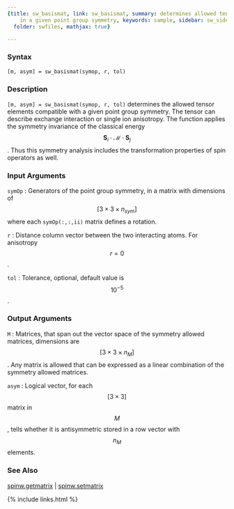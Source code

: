 ```yaml
---
{title: sw_basismat, link: sw_basismat, summary: determines allowed tensor components
    in a given point group symmetry, keywords: sample, sidebar: sw_sidebar, permalink: sw_basismat,
  folder: swfiles, mathjax: true}

---
```

  
### Syntax
  
`[m, asym] = sw_basismat(symop, r, tol)`
  
### Description
  
`[m, asym] = sw_basismat(symop, r, tol)` determines the allowed tensor
elements compatible with a given point group symmetry. The tensor can
describe exchange interaction or single ion anisotropy. The function
applies the symmetry invariance of the classical energy
$$\mathbf{S}_i\cdot \mathcal{M}\cdot \mathbf{S}_j$$. Thus this symmetry
analysis includes the transformation properties of spin operators as
well.
  
### Input Arguments
  
`symOp`
: Generators of the point group symmetry, in a matrix with dimensions of
  $$[3\times 3\times n_{sym}]$$ where each `symOp(:,:,ii)` matrix defines a rotation.
  
`r`
: Distance column vector between the two interacting atoms. For
  anisotropy $$r=0$$.
  
`tol`
: Tolerance, optional, default value is $$10^{-5}$$.
  
### Output Arguments
  
`M`
: Matrices, that span out the vector space of the symmetry
          allowed matrices, dimensions are $$[3\times 3\times n_M]$$. Any matrix is
          allowed that can be expressed as a linear combination of the
          symmetry allowed matrices.
 
`asym`
: Logical vector, for each $$[3\times 3]$$ matrix in $$M$$, tells whether it is
          antisymmetric stored in a row vector with $$n_M$$ elements.
  
### See Also
  
[spinw.getmatrix](spinw_getmatrix) \| [spinw.setmatrix](spinw_setmatrix)
 

{% include links.html %}
